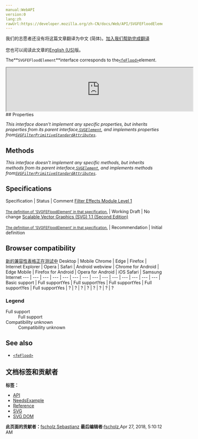 ```yaml
---
manual:WebAPI
version:0
lang:zh
rawUrl:https://developer.mozilla.org/zh-CN/docs/Web/API/SVGFEFloodElement
---
```




<bdi>我们的志愿者还没有将这篇文章翻译为<bdi>中文 (简体)</bdi>。[加入我们帮助完成翻译](%17689 "")<br></br>您也可以阅读此文章的[English (US)](%17690 "")版。</bdi>






The**`SVGFEFloodElement`**interface corresponds to the[`<feFlood>`](%17691 "The <feFlood> SVG filter primitive fills the filter subregion with the color and opacity defined by flood-color and flood-opacity.")element.

<iframe src='https://mdn.mozillademos.org/en-US/docs/Web/API/SVGFEFloodElement$samples/inheritance_diagram?revision=1377356' width='600' height='140'></iframe>
## Properties<a name="Properties"></a>


<em>This interface doesn&#39;t implement any specific properties, but inherits properties from its parent interface,[`SVGElement`](%17342 "All of the SVG DOM interfaces that correspond directly to elements in the SVG language derive from the SVGElement interface."), and implements properties from[`SVGFilterPrimitiveStandardAttributes`](%17591 "The SVGFilterPrimitiveStandardAttributes interface defines the set of DOM attributes that are common across the filter primitive interfaces.").</em>


## Methods<a name="Methods"></a>


<em>This interface doesn&#39;t implement any specific methods, but inherits methods from its parent interface,[`SVGElement`](%17342 "All of the SVG DOM interfaces that correspond directly to elements in the SVG language derive from the SVGElement interface."), and implements methods from[`SVGFilterPrimitiveStandardAttributes`](%17591 "The SVGFilterPrimitiveStandardAttributes interface defines the set of DOM attributes that are common across the filter primitive interfaces.").</em>


## Specifications<a name="Specifications"></a>
Specification | Status | Comment 
[Filter Effects Module Level 1<br></br><small>The definition of &#39;SVGFEFloodElement&#39; in that specification.</small>](%17692 "") | Working Draft | No change 
[Scalable Vector Graphics (SVG) 1.1 (Second Edition)<br></br><small>The definition of &#39;SVGFEFloodElement&#39; in that specification.</small>](%17693 "") | Recommendation | Initial definition 


## Browser compatibility<a name="Browser_compatibility"></a>
[新的兼容性表格正在测试中<i></i>](%3360 "")
<abbr>Desktop<i></i></abbr> | <abbr>Mobile<i></i></abbr> 
<abbr>Chrome<i></i></abbr> | <abbr>Edge<i></i></abbr> | <abbr>Firefox<i></i></abbr> | <abbr>Internet Explorer<i></i></abbr> | <abbr>Opera<i></i></abbr> | <abbr>Safari<i></i></abbr> | <abbr>Android webview<i></i></abbr> | <abbr>Chrome for Android<i></i></abbr> | <abbr>Edge Mobile<i></i></abbr> | <abbr>Firefox for Android<i></i></abbr> | <abbr>Opera for Android<i></i></abbr> | <abbr>iOS Safari<i></i></abbr> | <abbr>Samsung Internet<i></i></abbr> 
 ---  |  ---  |  ---  |  ---  |  ---  |  ---  |  ---  |  ---  |  ---  |  ---  |  ---  |  ---  |  ---  |  ---  | 
Basic support | <abbr>Full support</abbr>Yes | <abbr>Full support</abbr>Yes | <abbr>Full support</abbr>Yes | <abbr>Full support</abbr>Yes | <abbr>Full support</abbr>Yes | <abbr>?</abbr> | <abbr>?</abbr> | <abbr>?</abbr> | <abbr>?</abbr> | <abbr>?</abbr> | <abbr>?</abbr> | <abbr>?</abbr> | <abbr>?</abbr> 


### Legend<a name="Legend"></a>
<dl><dt><abbr>Full support</abbr></dt><dd>Full support</dd><dt><abbr>Compatibility unknown</abbr></dt><dd>Compatibility unknown</dd></dl>

## See also<a name="See_also"></a>

* [`<feFlood>`](%17691 "The <feFlood> SVG filter primitive fills the filter subregion with the color and opacity defined by flood-color and flood-opacity.")



## 文档标签和贡献者
**标签：**
* [API](%50 "")
* [NeedsExample](%13047 "")
* [Reference](%3381 "")
* [SVG](%457 "")
* [SVG DOM](%17335 "")

**此页面的贡献者：**[fscholz](%60 ""),[Sebastianz](%4468 "")
**最后编辑者:**[fscholz](%60 ""),<time>Apr 27, 2018, 5:10:12 AM</time>


